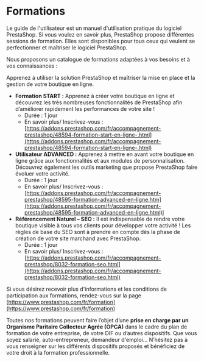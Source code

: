 # Formations

Le guide de l'utilisateur est un manuel d'utilisation pratique du logiciel PrestaShop. Si vous voulez en savoir plus, PrestaShop propose différentes sessions de formation. Elles sont disponibles pour tous ceux qui veulent se perfectionner et maîtriser le logiciel PrestaShop.

Nous proposons un catalogue de formations adaptées à vos besoins et à vos connaissances :

Apprenez à utiliser la solution PrestaShop et maîtriser la mise en place et la gestion de votre boutique en ligne.

* **Formation START :** Apprenez à créer votre boutique en ligne et découvrez les très nombreuses fonctionnalités de PrestaShop afin d’améliorer rapidement les performances de votre site !
  * Durée : 1 jour
  * En savoir plus/ Inscrivez-vous : [https://addons.prestashop.com/fr/accompagnement-prestashop/48594-formation-start-en-ligne-.html](https://addons.prestashop.com/fr/accompagnement-prestashop/48594-formation-start-en-ligne-.html)
* **Utilisateur ADVANCED :** Apprenez à mettre en avant votre boutique en ligne grâce aux fonctionnalités et aux modules de personnalisation. Découvrez également les outils marketing que propose PrestaShop faire évoluer votre activité.
  * Durée : 1 jour
  * En savoir plus/ Inscrivez-vous : [https://addons.prestashop.com/fr/accompagnement-prestashop/48595-formation-advanced-en-ligne.htm](https://addons.prestashop.com/fr/accompagnement-prestashop/48595-formation-advanced-en-ligne.html)l
* **Référencement Naturel – SEO :** Il est indispensable de rendre votre boutique visible à tous vos clients pour développer votre activité ! Les règles de base du SEO sont à prendre en compte dès la phase de création de votre site marchand avec PrestaShop.
  * Durée : 1 jour
  * En savoir plus/ Inscrivez-vous : [https://addons.prestashop.com/fr/accompagnement-prestashop/8032-formation-seo.html](https://addons.prestashop.com/fr/accompagnement-prestashop/8032-formation-seo.html)

Si vous désirez recevoir plus d'informations et les conditions de participation aux formations, rendez-vous sur la page [https://www.prestashop.com/fr/formation](https://www.prestashop.com/fr/formation)

Toutes nos formations peuvent faire l’objet d’une **prise en charge par un Organisme Paritaire Collecteur Agrée (OPCA)** dans le cadre du plan de formation de votre entreprise, de votre DIF ou d’autres dispositifs. Que vous soyez salarié, auto-entrepreneur, demandeur d'emploi... N’hésitez pas à vous renseigner sur les différents dispositifs proposés et bénéficiez de votre droit à la formation professionnelle.
